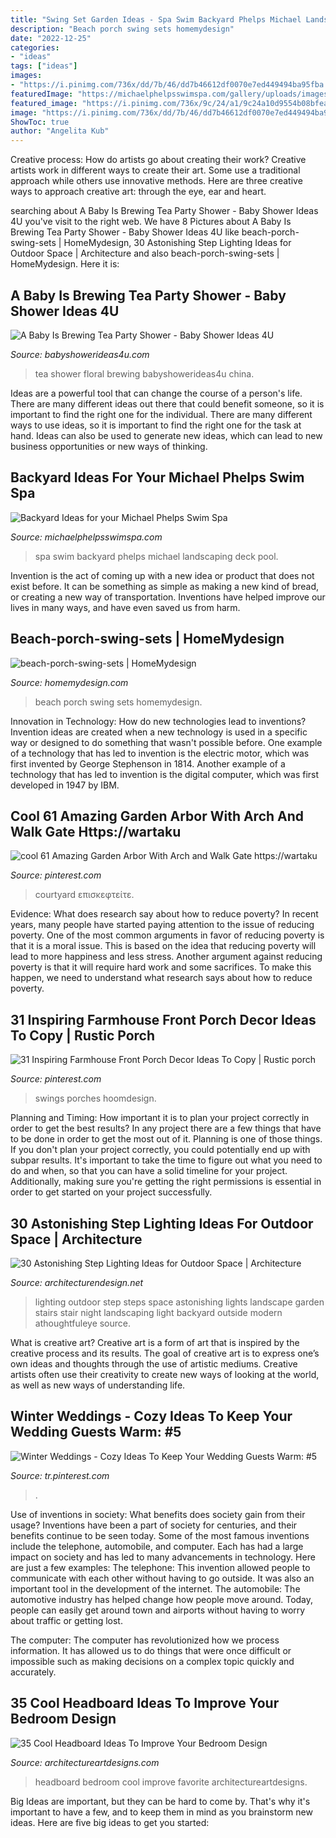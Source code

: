 ```yaml
---
title: "Swing Set Garden Ideas - Spa Swim Backyard Phelps Michael Landscaping Deck Pool"
description: "Beach porch swing sets homemydesign"
date: "2022-12-25"
categories:
- "ideas"
tags: ["ideas"]
images:
- "https://i.pinimg.com/736x/dd/7b/46/dd7b46612df0070e7ed449494ba95fba.jpg"
featuredImage: "https://michaelphelpsswimspa.com/gallery/uploads/images/flexslider/washington-state.jpg"
featured_image: "https://i.pinimg.com/736x/9c/24/a1/9c24a10d9554b08bfeaa3a56d437832c.jpg"
image: "https://i.pinimg.com/736x/dd/7b/46/dd7b46612df0070e7ed449494ba95fba.jpg"
ShowToc: true
author: "Angelita Kub"
---
```



Creative process: How do artists go about creating their work?
Creative artists work in different ways to create their art. Some use a traditional approach while others use innovative methods. Here are three creative ways to approach creative art: through the eye, ear and heart.

	

		
searching about A Baby Is Brewing Tea Party Shower - Baby Shower Ideas 4U you've visit to the right web. We have 8 Pictures about A Baby Is Brewing Tea Party Shower - Baby Shower Ideas 4U like beach-porch-swing-sets | HomeMydesign, 30 Astonishing Step Lighting Ideas for Outdoor Space | Architecture and also beach-porch-swing-sets | HomeMydesign. Here it is:
		
    
## A Baby Is Brewing Tea Party Shower - Baby Shower Ideas 4U

<img loading=lazy src="https://babyshowerideas4u.com/wp-content/uploads/2016/06/Floral-Tea-Party-Shower-China-jpg-600x899.png" onerror="this.onerror=null;this.src='https://tse4.mm.bing.net/th?id=OIP.zlmG4WMorKXOmOl1ZnLIeQHaLG&amp;pid=15.1';" alt="A Baby Is Brewing Tea Party Shower - Baby Shower Ideas 4U">

_Source: babyshowerideas4u.com_

>tea shower floral brewing babyshowerideas4u china. 

	

Ideas are a powerful tool that can change the course of a person's life. There are many different ideas out there that could benefit someone, so it is important to find the right one for the individual. There are many different ways to use ideas, so it is important to find the right one for the task at hand. Ideas can also be used to generate new ideas, which can lead to new business opportunities or new ways of thinking.

    
## Backyard Ideas For Your Michael Phelps Swim Spa

<img loading=lazy src="https://michaelphelpsswimspa.com/gallery/uploads/images/flexslider/washington-state.jpg" onerror="this.onerror=null;this.src='https://tse1.mm.bing.net/th?id=OIP.n74uyf4WcjAMespsJYJZZgHaFA&amp;pid=15.1';" alt="Backyard Ideas for your Michael Phelps Swim Spa">

_Source: michaelphelpsswimspa.com_

>spa swim backyard phelps michael landscaping deck pool. 

	

Invention is the act of coming up with a new idea or product that does not exist before. It can be something as simple as making a new kind of bread, or creating a new way of transportation. Inventions have helped improve our lives in many ways, and have even saved us from harm.

    
## Beach-porch-swing-sets | HomeMydesign

<img loading=lazy src="https://homemydesign.com/wp-content/uploads/2014/09/beach-porch-swing-sets.jpg" onerror="this.onerror=null;this.src='https://tse1.mm.bing.net/th?id=OIP.LmdmCKYlt0627Il6Q8q0ggHaJ4&amp;pid=15.1';" alt="beach-porch-swing-sets | HomeMydesign">

_Source: homemydesign.com_

>beach porch swing sets homemydesign. 

	

Innovation in Technology: How do new technologies lead to inventions?
Invention ideas are created when a new technology is used in a specific way or designed to do something that wasn't possible before. One example of a technology that has led to invention is the electric motor, which was first invented by George Stephenson in 1814. Another example of a technology that has led to invention is the digital computer, which was first developed in 1947 by IBM.

    
## Cool 61 Amazing Garden Arbor With Arch And Walk Gate Https://wartaku

<img loading=lazy src="https://i.pinimg.com/736x/dd/7b/46/dd7b46612df0070e7ed449494ba95fba.jpg" onerror="this.onerror=null;this.src='https://tse3.mm.bing.net/th?id=OIP.Jb2iKg3XYj3PH6vmQCxfBAHaQH&amp;pid=15.1';" alt="cool 61 Amazing Garden Arbor With Arch and Walk Gate https://wartaku">

_Source: pinterest.com_

>courtyard επισκεφτείτε. 

	

Evidence: What does research say about how to reduce poverty?
In recent years, many people have started paying attention to the issue of reducing poverty. One of the most common arguments in favor of reducing poverty is that it is a moral issue. This is based on the idea that reducing poverty will lead to more happiness and less stress. Another argument against reducing poverty is that it will require hard work and some sacrifices. To make this happen, we need to understand what research says about how to reduce poverty.

    
## 31 Inspiring Farmhouse Front Porch Decor Ideas To Copy | Rustic Porch

<img loading=lazy src="https://i.pinimg.com/736x/15/7c/df/157cdf1e122b1e7ccd080ef375cf3bf1.jpg" onerror="this.onerror=null;this.src='https://tse1.mm.bing.net/th?id=OIP.kUR_KRjb4MbSYKVDzAE7bQHaLH&amp;pid=15.1';" alt="31 Inspiring Farmhouse Front Porch Decor Ideas To Copy | Rustic porch">

_Source: pinterest.com_

>swings porches hoomdesign. 

	

Planning and Timing: How important it is to plan your project correctly in order to get the best results?
In any project there are a few things that have to be done in order to get the most out of it. Planning is one of those things. If you don't plan your project correctly, you could potentially end up with subpar results. It's important to take the time to figure out what you need to do and when, so that you can have a solid timeline for your project. Additionally, making sure you're getting the right permissions is essential in order to get started on your project successfully.

    
## 30 Astonishing Step Lighting Ideas For Outdoor Space | Architecture

<img loading=lazy src="http://www.woohome.com/wp-content/uploads/2014/11/lighting-in-steps-16.jpg" onerror="this.onerror=null;this.src='https://tse1.mm.bing.net/th?id=OIP.TN0KOrRGkldqjVNZExP17wHaKD&amp;pid=15.1';" alt="30 Astonishing Step Lighting Ideas for Outdoor Space | Architecture">

_Source: architecturendesign.net_

>lighting outdoor step steps space astonishing lights landscape garden stairs stair night landscaping light backyard outside modern athoughtfuleye source. 

	

What is creative art?
Creative art is a form of art that is inspired by the creative process and its results. The goal of creative art is to express one’s own ideas and thoughts through the use of artistic mediums. Creative artists often use their creativity to create new ways of looking at the world, as well as new ways of understanding life.

    
## Winter Weddings - Cozy Ideas To Keep Your Wedding Guests Warm: #5

<img loading=lazy src="https://i.pinimg.com/736x/9c/24/a1/9c24a10d9554b08bfeaa3a56d437832c.jpg" onerror="this.onerror=null;this.src='https://tse2.mm.bing.net/th?id=OIP.cko0Hnxj64wT3KrP-_E_9AHaKT&amp;pid=15.1';" alt="Winter Weddings - Cozy Ideas To Keep Your Wedding Guests Warm: #5">

_Source: tr.pinterest.com_

>. 

	

Use of inventions in society: What benefits does society gain from their usage?
Inventions have been a part of society for centuries, and their benefits continue to be seen today. Some of the most famous inventions include the telephone, automobile, and computer. Each has had a large impact on society and has led to many advancements in technology. Here are just a few examples: The telephone: This invention allowed people to communicate with each other without having to go outside. It was also an important tool in the development of the internet.
The automobile: The automotive industry has helped change how people move around. Today, people can easily get around town and airports without having to worry about traffic or getting lost.

The computer: The computer has revolutionized how we process information. It has allowed us to do things that were once difficult or impossible such as making decisions on a complex topic quickly and accurately.

    
## 35 Cool Headboard Ideas To Improve Your Bedroom Design

<img loading=lazy src="https://www.architectureartdesigns.com/wp-content/uploads/2013/02/Bedroom-ArchitectureArtDesigns-11.jpg" onerror="this.onerror=null;this.src='https://tse2.mm.bing.net/th?id=OIP.tlhrPUjq7GL7uEssVMhcywHaJ4&amp;pid=15.1';" alt="35 Cool Headboard Ideas To Improve Your Bedroom Design">

_Source: architectureartdesigns.com_

>headboard bedroom cool improve favorite architectureartdesigns. 

	

Big Ideas are important, but they can be hard to come by. That's why it's important to have a few, and to keep them in mind as you brainstorm new ideas. Here are five big ideas to get you started: 

